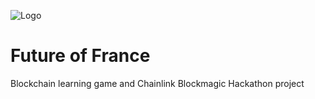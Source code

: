 ![Logo](https://fofrance.com/images/social-img-tw.png)

# Future of France
Blockchain learning game and Chainlink Blockmagic Hackathon project